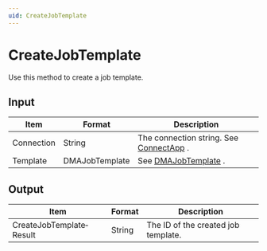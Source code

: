 ```yaml
---
uid: CreateJobTemplate
---
```


# CreateJobTemplate

Use this method to create a job template.

## Input

| Item       | Format         | Description                                                        |
|------------|----------------|--------------------------------------------------------------------|
| Connection | String         | The connection string. See [ConnectApp](xref:ConnectApp) .           |
| Template   | DMAJobTemplate | See [DMAJobTemplate](xref:DMAJobTemplate) . |

## Output

| Item                     | Format | Description                         |
|--------------------------|--------|-------------------------------------|
| CreateJobTemplate­Result | String | The ID of the created job template. |

